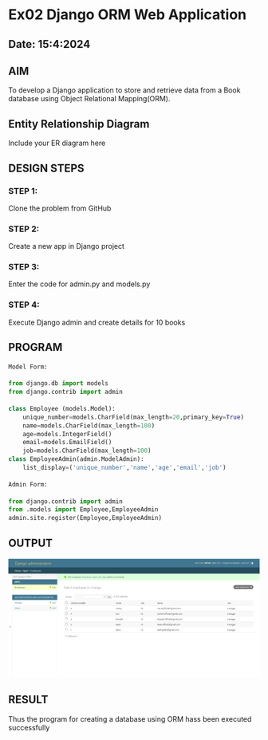 # Ex02 Django ORM Web Application
## Date: 15:4:2024

## AIM
To develop a Django application to store and retrieve data from a Book database using Object Relational Mapping(ORM).

## Entity Relationship Diagram

Include your ER diagram here

## DESIGN STEPS

### STEP 1:
Clone the problem from GitHub

### STEP 2:
Create a new app in Django project

### STEP 3:
Enter the code for admin.py and models.py

### STEP 4:
Execute Django admin and create details for 10 books

## PROGRAM
```python
Model Form:

from django.db import models
from django.contrib import admin

class Employee (models.Model):
    unique_number=models.CharField(max_length=20,primary_key=True)
    name=models.CharField(max_length=100)
    age=models.IntegerField()
    email=models.EmailField()
    job=models.CharField(max_length=100)
class EmployeeAdmin(admin.ModelAdmin):
    list_display=('unique_number','name','age','email','job')

Admin Form:

from django.contrib import admin
from .models import Employee,EmployeeAdmin
admin.site.register(Employee,EmployeeAdmin)

```
## OUTPUT
![alt text](image.png)



## RESULT
Thus the program for creating a database using ORM hass been executed successfully
